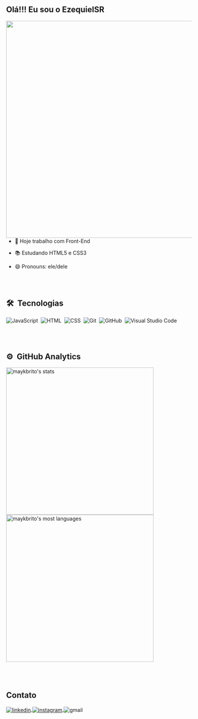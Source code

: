 ## Olá!!! Eu sou o EzequielSR 

<img align="right" height="590em" src="https://raw.githubusercontent.com/gist/EzequielSR/7f090b6c28413ebde5f2b10b3421a224/raw/1c1df020bd619a4364b20fec56a6153c64f5aadc/githubcard.svg">

- 🔭 Hoje trabalho com Front-End
- 📚 Estudando HTML5 e CSS3
- 😄 Pronouns: ele/dele
  
  <br><br>
  
## 🛠 &nbsp;Tecnologias

![JavaScript](https://img.shields.io/badge/-JavaScript-05122A?style=flat&logo=javascript)&nbsp;
![HTML](https://img.shields.io/badge/-HTML-05122A?style=flat&logo=HTML5)&nbsp;
![CSS](https://img.shields.io/badge/-CSS-05122A?style=flat&logo=CSS3&logoColor=1572B6)&nbsp;
![Git](https://img.shields.io/badge/-Git-05122A?style=flat&logo=git)&nbsp;
![GitHub](https://img.shields.io/badge/-GitHub-05122A?style=flat&logo=github)&nbsp;
![Visual Studio Code](https://img.shields.io/badge/-Visual%20Studio%20Code-05122A?style=flat&logo=visual-studio-code&logoColor=007ACC)&nbsp;

<br><br>

## ⚙️ &nbsp;GitHub Analytics

<p align="left">
<img width="400em" src="https://github-readme-stats.vercel.app/api?username=EzequielSR&show_icons=true&theme=gotham" alt="maykbrito's stats"/>
<img width="400em" src="https://github-readme-stats.vercel.app/api/top-langs/?username=EzequielSR&layout=compact&theme=gotham" alt="maykbrito's most languages"/>
</p>

<br><br>

## Contato
<div>
<a href="https://www.linkedin.com/in/ezequiel-de-souza-rodrigues-25b538227/" target="_blanck">
  <img align="center" src="https://img.shields.io/badge/-ezequiel-05122A?style=flat&logo=linkedin" alt="linkedin"/>
</a>
<a href="https://www.instagram.com/ezequiel_sr_/" target="_blank">
 <img align="center" src="https://img.shields.io/badge/-ezequiel_sr_-05122A?style=flat&logo=instagram" alt="instagram"/>
</a>
<a>
 <img align="center" src="https://img.shields.io/badge/-ezequieldesr@gmail.com-05122A?style=flat&logo=gmail" alt="gmail"/>
</a>
</p>
</div>

